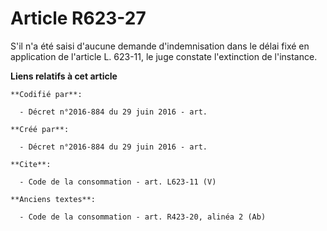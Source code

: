 # Article R623-27

S'il n'a été saisi d'aucune demande d'indemnisation dans le délai fixé en application de l'article L. 623-11, le juge
constate l'extinction de l'instance.

**Liens relatifs à cet article**

	**Codifié par**:

	  - Décret n°2016-884 du 29 juin 2016 - art.

	**Créé par**:

	  - Décret n°2016-884 du 29 juin 2016 - art.

	**Cite**:

	  - Code de la consommation - art. L623-11 (V)

	**Anciens textes**:

	  - Code de la consommation - art. R423-20, alinéa 2 (Ab)
